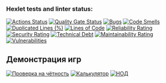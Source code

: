 ### Hexlet tests and linter status:
[![Actions Status](https://github.com/Grimmlok626/python-project-49/actions/workflows/hexlet-check.yml/badge.svg)](https://github.com/Grimmlok626/python-project-49/actions)
[![Quality Gate Status](https://sonarcloud.io/api/project_badges/measure?project=Grimmlok626_python-project-49&metric=alert_status)](https://sonarcloud.io/summary/new_code?id=Grimmlok626_python-project-49)
[![Bugs](https://sonarcloud.io/api/project_badges/measure?project=Grimmlok626_python-project-49&metric=bugs)](https://sonarcloud.io/summary/new_code?id=Grimmlok626_python-project-49)
[![Code Smells](https://sonarcloud.io/api/project_badges/measure?project=Grimmlok626_python-project-49&metric=code_smells)](https://sonarcloud.io/summary/new_code?id=Grimmlok626_python-project-49)
[![Duplicated Lines (%)](https://sonarcloud.io/api/project_badges/measure?project=Grimmlok626_python-project-49&metric=duplicated_lines_density)](https://sonarcloud.io/summary/new_code?id=Grimmlok626_python-project-49)
[![Lines of Code](https://sonarcloud.io/api/project_badges/measure?project=Grimmlok626_python-project-49&metric=ncloc)](https://sonarcloud.io/summary/new_code?id=Grimmlok626_python-project-49)
[![Reliability Rating](https://sonarcloud.io/api/project_badges/measure?project=Grimmlok626_python-project-49&metric=reliability_rating)](https://sonarcloud.io/summary/new_code?id=Grimmlok626_python-project-49)
[![Security Rating](https://sonarcloud.io/api/project_badges/measure?project=Grimmlok626_python-project-49&metric=security_rating)](https://sonarcloud.io/summary/new_code?id=Grimmlok626_python-project-49)
[![Technical Debt](https://sonarcloud.io/api/project_badges/measure?project=Grimmlok626_python-project-49&metric=sqale_index)](https://sonarcloud.io/summary/new_code?id=Grimmlok626_python-project-49)
[![Maintainability Rating](https://sonarcloud.io/api/project_badges/measure?project=Grimmlok626_python-project-49&metric=sqale_rating)](https://sonarcloud.io/summary/new_code?id=Grimmlok626_python-project-49)
[![Vulnerabilities](https://sonarcloud.io/api/project_badges/measure?project=Grimmlok626_python-project-49&metric=vulnerabilities)](https://sonarcloud.io/summary/new_code?id=Grimmlok626_python-project-49)
## Демонстрация игр
[![Проверка на чётность](https://asciinema.org/a/ThT2MggtEhlSNkIdogxwGV9ER.svg)](https://asciinema.org/a/ThT2MggtEhlSNkIdogxwGV9ER)
[![Калькулятор](https://asciinema.org/a/UB90cn7t5yidThpTBPZXbTWDy.svg)](https://asciinema.org/a/UB90cn7t5yidThpTBPZXbTWDy)
[![НОД](https://asciinema.org/a/tdy0pPalKPhwSZATw7UnwN97K.svg)](https://asciinema.org/a/tdy0pPalKPhwSZATw7UnwN97K)
